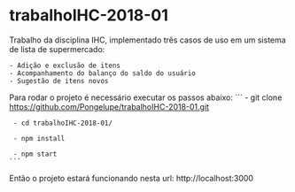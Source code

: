 # trabalhoIHC-2018-01

Trabalho da disciplina IHC, implementado três casos de uso em um sistema de lista de supermercado:

    - Adição e exclusão de itens
    - Acompanhamento do balanço do saldo do usuário
    - Sugestão de itens novos

Para rodar o projeto é necessário executar os passos abaixo:
    ```
     - git clone https://github.com/Pongelupe/trabalhoIHC-2018-01.git

     - cd trabalhoIHC-2018-01/

     - npm install

     - npm start
    ```
Então o projeto estará funcionando nesta url:
    http://localhost:3000
